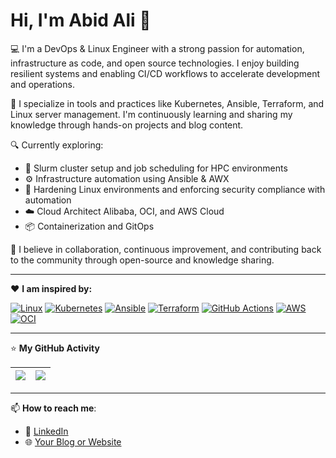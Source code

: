 # Hi, I'm Abid Ali 👋

💻 I'm a DevOps & Linux Engineer with a strong passion for automation, infrastructure as code, and open source technologies. I enjoy building resilient systems and enabling CI/CD workflows to accelerate development and operations.

🚀 I specialize in tools and practices like Kubernetes, Ansible, Terraform, and Linux server management. I'm continuously learning and sharing my knowledge through hands-on projects and blog content.

🔍 Currently exploring:
- 🔧 Slurm cluster setup and job scheduling for HPC environments
- ⚙️ Infrastructure automation using Ansible & AWX
- 🔐 Hardening Linux environments and enforcing security compliance with automation
- ☁️ Cloud Architect Alibaba, OCI, and AWS Cloud
- 📦 Containerization and GitOps

🙌 I believe in collaboration, continuous improvement, and contributing back to the community through open-source and knowledge sharing.

---

❤️ **I am inspired by:**

[![Linux](https://img.shields.io/badge/-Linux-333?logo=linux&logoColor=white)](https://www.redhat.com)
[![Kubernetes](https://img.shields.io/badge/-Kubernetes-326ce5?logo=kubernetes&logoColor=white)](https://kubernetes.io)
[![Ansible](https://img.shields.io/badge/-Ansible-ee0000?logo=ansible&logoColor=white)](https://www.redhat.com/en/ansible-collaborative?intcmp=7015Y000003t7aWQAQ)
[![Terraform](https://img.shields.io/badge/-Terraform-5c4ee5?logo=terraform&logoColor=white)](https://developer.hashicorp.com/terraform)
[![GitHub Actions](https://img.shields.io/badge/-GitHub%20Actions-2088ff?logo=github-actions&logoColor=white)](https://about.gitlab.com/)
[![AWS](https://img.shields.io/badge/-AWS-232f3e?logo=amazon-aws&logoColor=white)](https://aws.amazon.com)
[![OCI](https://img.shields.io/badge/-Oracle%20Cloud-f80000?logo=oracle&logoColor=white)](https://www.oracle.com/sa/cloud/)

---

⭐ **My GitHub Activity**

<!-- GitHub Stats Widgets -->
| <img align="center" src="https://github-readme-stats.vercel.app/api?username=abidbajwa951&show_icons=true&theme=radical" /> | <img align="center" src="https://github-readme-stats.vercel.app/api/top-langs/?username=abidbajwa951&layout=compact&theme=radical" /> |
| ------------- | ------------- |

<!-- Add other widgets like streaks or trophies if needed -->

---

📫 **How to reach me**:
- 💼 [LinkedIn](https://www.linkedin.com/in/abidbajwa)
- 🌐 [Your Blog or Website](https://linuxride.com)
